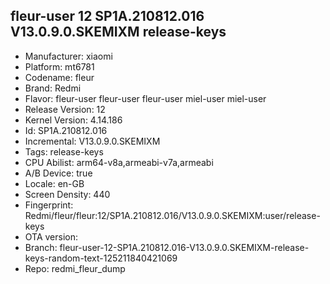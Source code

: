 ## fleur-user 12 SP1A.210812.016 V13.0.9.0.SKEMIXM release-keys
- Manufacturer: xiaomi
- Platform: mt6781
- Codename: fleur
- Brand: Redmi
- Flavor: fleur-user
fleur-user
fleur-user
miel-user
miel-user
- Release Version: 12
- Kernel Version: 4.14.186
- Id: SP1A.210812.016
- Incremental: V13.0.9.0.SKEMIXM
- Tags: release-keys
- CPU Abilist: arm64-v8a,armeabi-v7a,armeabi
- A/B Device: true
- Locale: en-GB
- Screen Density: 440
- Fingerprint: Redmi/fleur/fleur:12/SP1A.210812.016/V13.0.9.0.SKEMIXM:user/release-keys
- OTA version: 
- Branch: fleur-user-12-SP1A.210812.016-V13.0.9.0.SKEMIXM-release-keys-random-text-125211840421069
- Repo: redmi_fleur_dump
